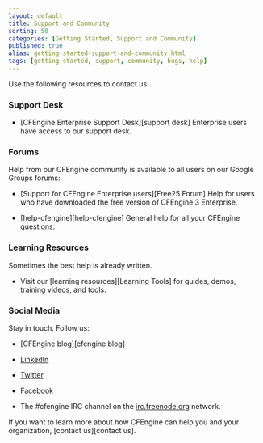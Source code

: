 ```yaml
---
layout: default
title: Support and Community
sorting: 50
categories: [Getting Started, Support and Community]
published: true
alias: getting-started-support-and-community.html
tags: [getting started, support, community, bugs, help]
---
```


Use the following resources to contact us:

### Support Desk

* [CFEngine Enterprise Support Desk][support desk] Enterprise users have access to our 
support desk. 

### Forums

Help from our CFEngine community is available to all users on our Google 
Groups forums:

* [Support for CFEngine Enterprise users][Free25 Forum] Help for users who 
have downloaded the free version of CFEngine 3 Enterprise.

* [help-cfengine][help-cfengine] General help for all your CFEngine questions.

### Learning Resources

Sometimes the best help is already written. 

* Visit our [learning resources][Learning Tools] for guides, demos, training videos, and tools.

### Social Media

Stay in touch. Follow us:

* [CFEngine blog][cfengine blog]

* <a href="http://www.linkedin.com/groups?gid=136574&trk=hb_side_g" 
target="_blank">LinkedIn</a>

* <a href="https://twitter.com/cfengine" target="_blank">Twitter</a>

* <a href="https://www.facebook.com/pages/Cfengine/311003700627?ref=ts" 
target="_blank">Facebook</a> 

* The #cfengine IRC channel on the [irc.freenode.org](irc:irc.freenode.org) network.

If you want to learn more about how CFEngine can help you and your 
organization, [contact us][contact us].
